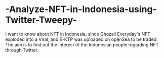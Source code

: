 # -Analyze-NFT-in-Indonesia-using-Twitter-Tweepy-
I want to know about NFT in Indonesia, since Ghozali Everyday's NFT exploded into a Viral, and E-KTP was uploaded on openSea to be traded. The aim is to find out the interest of the Indonesian people regarding NFT through Twitter.
